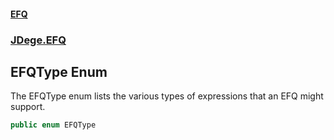 #### [EFQ](index 'index')
### [JDege.EFQ](JDege_EFQ 'JDege.EFQ')
## EFQType Enum
The EFQType enum lists the various types of expressions that an EFQ might support.  
```csharp
public enum EFQType

```
